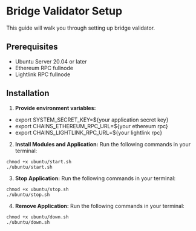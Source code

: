 # Bridge Validator Setup
This guide will walk you through setting up bridge validator.

## Prerequisites
- Ubuntu Server 20.04 or later
- Ethereum RPC fullnode
- Lightlink RPC fullnode

## Installation
1. **Provide environment variables:**
  - export SYSTEM_SECRET_KEY=${your application secret key}
  - export CHAINS_ETHEREUM_RPC_URL=${your ethereum rpc}
  - export CHAINS_LIGHTLINK_RPC_URL=${your lightlink rpc}

2. **Install Modules and Application:**
  Run the following commands in your terminal:

  ```
  chmod +x ubuntu/start.sh
  ./ubuntu/start.sh
  ```

3. **Stop Application:**
  Run the following commands in your terminal:

  ```
  chmod +x ubuntu/stop.sh
  ./ubuntu/stop.sh
  ```

4. **Remove Application:**
  Run the following commands in your terminal:

  ```
  chmod +x ubuntu/down.sh
  ./ubuntu/down.sh
  ```
